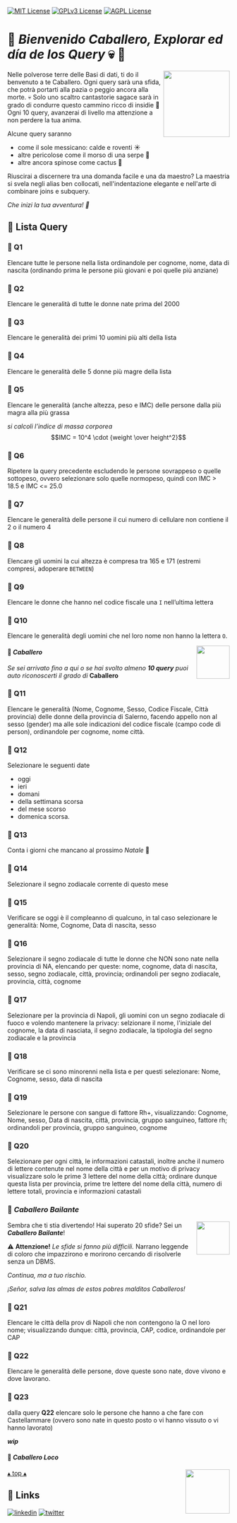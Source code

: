 [![MIT License](https://img.shields.io/badge/License-MIT-green.svg)](https://choosealicense.com/licenses/mit/)
[![GPLv3 License](https://img.shields.io/badge/License-GPL%20v3-yellow.svg)](https://opensource.org/licenses/)
[![AGPL License](https://img.shields.io/badge/license-AGPL-blue.svg)](http://www.gnu.org/licenses/agpl-3.0)

<a name="TOP"></a>

# 🌵 ***Bienvenido Caballero, Explorar ed día de los Query*** 💀 🌵

<img align="right" src="https://t3.ftcdn.net/jpg/05/06/86/60/240_F_506866064_lNmNXAjVqAHLIggNBVij9dcm6TJ8TQor.jpg" height="150px" />

Nelle polverose terre delle Basi di dati, ti do il benvenuto a te Caballero.
Ogni query sarà una sfida, che potrà portarti alla pazia o peggio ancora alla morte. 💀
Solo uno scaltro cantastorie sagace sarà in grado di condurre questo cammino ricco di insidie 🤠
Ogni 10 query, avanzerai di livello ma attenzione a non perdere la tua anima.

Alcune query saranno
* come il sole messicano: calde e roventi ☀️
* altre pericolose come il morso di una serpe 🐍
* altre ancora spinose come cactus 🌵

Riuscirai a discernere tra una domanda facile e una da maestro?
La maestria si svela negli alias ben collocati, nell'indentazione elegante e nell'arte di combinare joins e subquery.

*Che inizi la tua avventura! 🌟*

## 📜 Lista Query

### 🌵 Q1
Elencare tutte le persone nella lista ordinandole per cognome, nome, data di nascita (ordinando prima le persone più giovani e poi quelle più anziane)

### 🌵 Q2
Elencare le generalità di tutte le donne nate prima del 2000

### 🌵 Q3
Elencare le generalità dei primi 10 uomini più alti della lista

### 🌵 Q4
Elencare le generalità delle 5 donne più magre della lista

### 🌵 Q5
Elencare le generalità (anche altezza, peso e IMC) delle persone dalla più magra alla più grassa

*si calcoli l’indice di massa corporea* $$IMC = 10^4 \cdot {weight \over height^2}$$

### 🌵 Q6
Ripetere la query precedente escludendo le persone sovrappeso o quelle sottopeso, ovvero selezionare solo quelle normopeso, quindi con IMC > 18.5 e IMC <= 25.0

### 🌵 Q7
Elencare le generalità delle persone il cui numero di cellulare non contiene il 2 o il numero 4

### 🌵 Q8
Elencare gli uomini la cui altezza è compresa tra 165 e 171 (estremi compresi, adoperare `BETWEEN`)

### 🌵 Q9
Elencare le donne che hanno nel codice fiscale una `I` nell’ultima lettera

### 🌵 Q10
Elencare le generalità degli uomini che nel loro nome non hanno la lettera `O`.

<img align="right" src="https://t4.ftcdn.net/jpg/01/96/75/59/240_F_196755933_6T0jRKuPz4zdKMNtn6WCzaA1TbmpJuRG.jpg" height="75px" />

#### 🕺 ***Caballero***
*Se sei arrivato fino a qui o se hai svolto almeno **10 query** puoi auto riconoscerti il grado di* **Caballero**

### 🌵 Q11
Elencare le generalità (Nome, Cognome, Sesso, Codice Fiscale, Città provincia) delle donne della provincia di Salerno, facendo appello non al sesso (gender) ma alle sole indicazioni del codice fiscale (campo code di person), ordinandole per cognome, nome città.

### 🌵 Q12
Selezionare le seguenti date
* oggi
* ieri
* domani
* della settimana scorsa
* del mese scorso
* domenica scorsa.

### 🌵 Q13
Conta i giorni che mancano al prossimo *Natale* 🎄

### 🌵 Q14
Selezionare il segno zodiacale corrente di questo mese

### 🌵 Q15
Verificare se oggi è il compleanno di qualcuno, in tal caso selezionare le generalità: Nome, Cognome, Data di nascita, sesso

### 🌵 Q16
Selezionare il segno zodiacale di tutte le donne che NON sono nate nella provincia di NA, elencando per queste: nome, cognome, data di nascita, sesso, segno zodiacale, città, provincia; ordinandoli per segno zodiacale, provincia, città, cognome

### 🌵 Q17
Selezionare per la provincia di Napoli, gli uomini con un segno zodiacale di fuoco e volendo mantenere la privacy: selzionare il nome, l'iniziale del cognome, la data di nasciata, il segno zodiacale, la tipologia del segno zodiacale e la provincia

### 🌵 Q18
Verificare se ci sono minorenni nella lista e per questi selezionare: Nome, Cognome, sesso, data di nascita

### 🌵 Q19
Selezionare le persone con sangue di fattore Rh+, visualizzando: Cognome, Nome, sesso, Data di nascita, città, provincia, gruppo sanguineo, fattore rh; ordinandoli per provincia, gruppo sanguineo, cognome

### 🌵 Q20
Selezionare per ogni città, le informazioni catastali, inoltre anche il numero di lettere contenute nel nome della città e per un motivo di privacy visualizzare solo le prime 3 lettere del nome della città; ordinare dunque questa lista per provincia, prime tre lettere del nome della città, numero di lettere totali, provincia e informazioni catastali


### 🕺 ***Caballero Bailante***

<img align="right" src="https://t3.ftcdn.net/jpg/01/36/15/92/360_F_136159254_4B59C8Lm85A8uIMqyAXaeb5Rwrr0LTmF.webp" height="75px" />

Sembra che ti stia divertendo!
Hai superato 20 sfide? Sei un ***Caballero Bailante***!

⚠️ **Attenzione!** *Le sfide si fanno più difficili.*
Narrano leggende di coloro che impazzirono e morirono cercando di risolverle senza un DBMS.

*Continua, ma a tuo rischio.*

*¡Señor, salva las almas de estos pobres malditos Caballeros!*


### 🌵 Q21
Elencare le città della prov di Napoli che non contengono la O nel loro nome; visualizzando dunque: città, provincia, CAP, codice, ordinandole per CAP

### 🌵 Q22
Elencare le generalità delle persone, dove queste sono nate, dove vivono e dove lavorano.

### 🌵 Q23
dalla query **Q22** elencare solo le persone che hanno a che fare con Castellammare (ovvero sono nate in questo posto o vi hanno vissuto o vi hanno lavorato)

***wip***

#### 🕺 ***Caballero Loco***

<img align="right" src="https://us.123rf.com/450wm/yupiramos/yupiramos1904/yupiramos190438645/122872876-mexican-hat-with-mustache-design-vector-illustration.jpg?ver=6" height="100px" />



<a href="#TOP">&utrif; top &utrif;</a>

## 🔗 Links
[![linkedin](https://img.shields.io/badge/linkedin-0A66C2?style=for-the-badge&logo=linkedin&logoColor=white)](https://www.linkedin.com/in/biagio-rosario-greco-77145774/)
[![twitter](https://img.shields.io/badge/twitter-1DA1F2?style=for-the-badge&logo=twitter&logoColor=white)](https://twitter.com/birg_81)